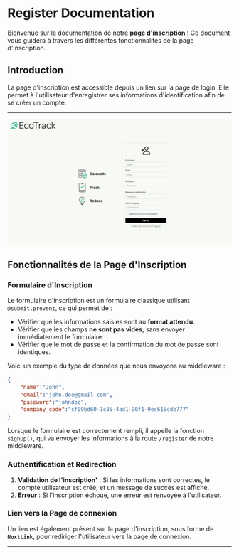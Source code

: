 # Register Documentation

Bienvenue sur la documentation de notre **page d'inscription** ! Ce document vous guidera à travers les différentes fonctionnalités de la page d'inscription.

## Introduction

La page d'inscription est accessible depuis un lien sur la page de login. Elle permet à l'utilisateur d'enregistrer ses informations d'identification afin de se créer un compte.

---

![Texte alternatif](/documentation/images/register.png)

## Fonctionnalités de la Page d'Inscription

### Formulaire d'Inscription

Le formulaire d'inscription est un formulaire classique utilisant `@submit.prevent`, ce qui permet de :

- Vérifier que les informations saisies sont au **format attendu**.
- Vérifier que les champs **ne sont pas vides**, sans envoyer immédiatement le formulaire.
- Vérifier que le mot de passe et la confirmation du mot de passe sont identiques.

Voici un exemple du type de données que nous envoyons au middleware : 
```json
{
    "name":"John",
    "email":"john.doe@gmail.com",
    "password":"johndoe",
    "company_code":"cf09bd60-1c85-4ad1-90f1-9ec615cdb777"
}
```	

Lorsque le formulaire est correctement rempli, il appelle la fonction `signUp()`, qui va envoyer les informations à la route `/register` de notre middleware.

### Authentification et Redirection

1. **Validation de l'inscription'** : Si les informations sont correctes, le compte utilisateur est créé, et un message de succès est affiché.
2. **Erreur** : Si l'inscription échoue, une erreur est renvoyée à l'utilisateur.

### Lien vers la Page de connexion

Un lien est également présent sur la page d'inscription, sous forme de **`NuxtLink`**, pour rediriger l'utilisateur vers la page de connexion.

---
